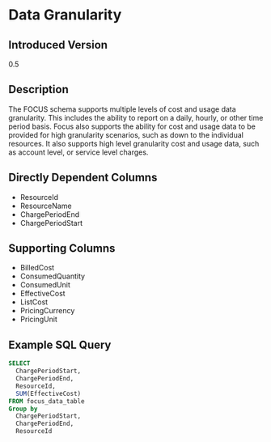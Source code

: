 # Data Granularity

## Introduced Version

0.5

## Description

The FOCUS schema supports multiple levels of cost and usage data granularity. This includes the ability to report on a daily, hourly, or other time period basis. Focus also supports the ability for cost and usage data to be provided for high granularity scenarios, such as down to the individual resources. It also supports high level granularity cost and usage data, such as account level, or service level charges.

## Directly Dependent Columns

* ResourceId
* ResourceName
* ChargePeriodEnd
* ChargePeriodStart

## Supporting Columns

* BilledCost
* ConsumedQuantity
* ConsumedUnit
* EffectiveCost
* ListCost
* PricingCurrency
* PricingUnit

## Example SQL Query

```sql
SELECT
  ChargePeriodStart,
  ChargePeriodEnd,
  ResourceId,
  SUM(EffectiveCost)
FROM focus_data_table
Group by
  ChargePeriodStart,
  ChargePeriodEnd,
  ResourceId
```
